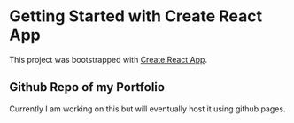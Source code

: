 # Getting Started with Create React App

This project was bootstrapped with [Create React App](https://github.com/facebook/create-react-app).

## Github Repo of my Portfolio

Currently I am working on this but will eventually host it using github pages.
